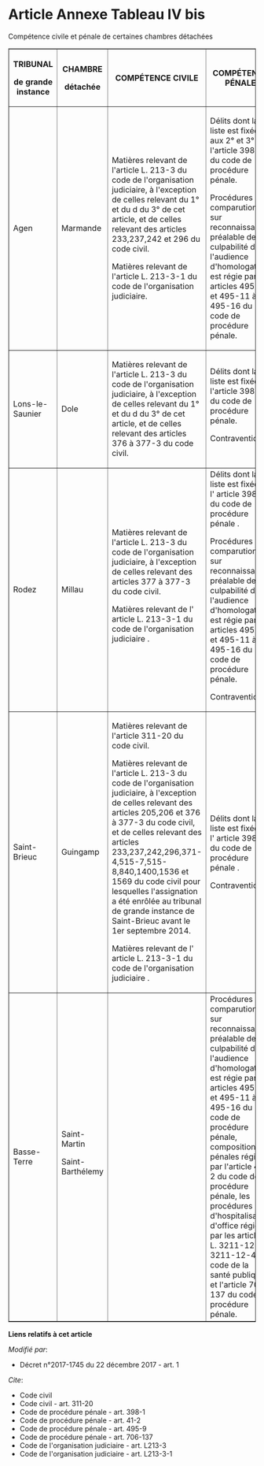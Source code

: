 # Article Annexe Tableau IV bis

Compétence civile et pénale de certaines chambres détachées 

<table border="1">
  <tbody>
    <tr>
      <th>

TRIBUNAL 

de grande instance 

</th>
      <th>

CHAMBRE 

détachée 

</th>
      <th>

COMPÉTENCE CIVILE </th>
      <th>

COMPÉTENCE PÉNALE </th>
    </tr>
    <tr>
      <td align="left">

Agen </td>
      <td align="left">

Marmande </td>
      <td align="left">

Matières relevant de l'article L. 213-3 du code de l'organisation judiciaire, à l'exception de celles relevant du 1° et du d
du 3° de cet article, et de celles relevant des articles 233,237,242 et 296 du code civil. 

Matières relevant de l'article L. 213-3-1 du code de l'organisation judiciaire. 

</td>
      <td align="left">

Délits dont la liste est fixée aux 2° et 3° de l'article 398-1 du code de procédure pénale. 

Procédures de comparution sur reconnaissance préalable de culpabilité dont l'audience d'homologation est régie par les
articles 495-9 et 495-11 à 495-16 du code de procédure pénale. 

</td>
    </tr>
    <tr>
      <td align="left">

Lons-le-Saunier </td>
      <td align="left">

Dole </td>
      <td align="left">

Matières relevant de l'article L. 213-3 du code de l'organisation judiciaire, à l'exception de celles relevant du 1° et du d
du 3° de cet article, et de celles relevant des articles 376 à 377-3 du code civil. </td>
      <td align="left">Délits dont la liste est fixée à l'article 398-1 du code de procédure pénale. 

Contraventions. </td>
    </tr>
    <tr>
      <td align="left">

Rodez </td>
      <td align="left">

Millau </td>
      <td align="left">Matières relevant de l'article L. 213-3 du code de l'organisation judiciaire, à l'exception de celles
relevant des articles 377 à 377-3 du code civil. 

Matières relevant de l' article L. 213-3-1 du code de l'organisation judiciaire . </td>
      <td align="left">Délits dont la liste est fixée à l' article 398-1 du code de procédure pénale . 

Procédures de comparution sur reconnaissance préalable de culpabilité dont l'audience d'homologation est régie par les
articles 495-9 et 495-11 à 495-16 du code de procédure pénale. 

Contraventions. </td>
    </tr>
    <tr>
      <td align="left">

Saint-Brieuc 

</td>
      <td align="left">

Guingamp 

</td>
      <td align="left">

Matières relevant de l'article 311-20 du code civil. 

Matières relevant de l'article L. 213-3 du code de l'organisation judiciaire, à l'exception de celles relevant des articles
205,206 et 376 à 377-3 du code civil, et de celles relevant des articles 233,237,242,296,371-4,515-7,515-8,840,1400,1536 et
1569 du code civil pour lesquelles l'assignation a été enrôlée au tribunal de grande instance de Saint-Brieuc avant le 1er
septembre 2014. 

Matières relevant de l' article L. 213-3-1 du code de l'organisation judiciaire . 

</td>
      <td align="left">

Délits dont la liste est fixée à l' article 398-1 du code de procédure pénale . 

Contraventions. 

</td>
    </tr>
    <tr>
      <td>Basse-Terre </td>
      <td>Saint-Martin 

Saint-Barthélemy 

</td>
      <td>
      </td><td>Procédures de comparution sur reconnaissance préalable de culpabilité dont l'audience d'homologation est régie
par les articles 495-9 et 495-11 à 495-16 du code de procédure pénale, compositions pénales régies par l'article 41-2 du code
de procédure pénale, les procédures d'hospitalisation d'office régies par les articles L. 3211-12 à L. 3211-12-4 du code de
la santé publique et l'article 706-137 du code de procédure pénale.</td>
    </tr>
  </tbody>
</table>

**Liens relatifs à cet article**

_Modifié par_:

  - Décret n°2017-1745 du 22 décembre 2017 - art. 1

_Cite_:

  - Code civil
  - Code civil - art. 311-20
  - Code de procédure pénale - art. 398-1
  - Code de procédure pénale - art. 41-2
  - Code de procédure pénale - art. 495-9
  - Code de procédure pénale - art. 706-137
  - Code de l'organisation judiciaire - art. L213-3
  - Code de l'organisation judiciaire - art. L213-3-1
